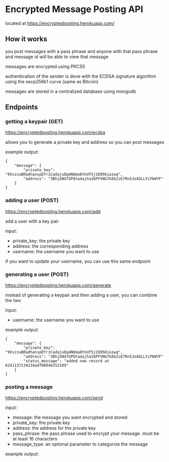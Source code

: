 # Encrypted Message Posting API

located at https://encryptedposting.herokuapp.com/

## How it works
you post messages with a pass phrase and anyone with that pass phrase and message id will be able to view that message

messages are encrypted using PKCS5

authentication of the sender is done with the ECDSA signature algorithm using the secp256k1 curve (same as Bitcoin)

messages are stored in a centralized database using mongodb

## Endpoints 

### getting a keypair (GET)
https://encryptedposting.herokuapp.com/ecdsa

allows you to generate a private key and address so you can post messages

example output:
```
{
    "message": {
        "private_key": "9VvzzuBRadhanspDfrzCadajuDq4N8ma8YnUf5j2Q95Kiozwq",
        "address": "3BhjGNd7GPQtadajha1bPFVNG7k8k2i67Rn5Jo4GLLYLP6WYF"
    }
}
```

### adding a user (POST)

https://encryptedposting.herokuapp.com/add

add a user with a key pair

input:  
* private_key: the private key  
* address: the corresponding address  
* username: the username you want to use  

if you want to update your username, you can use this same endpoint

### generating a user (POST)

https://encryptedposting.herokuapp.com/generate

instead of generating a keypair and then adding a user, you can combine the two

input:  
* username: the username you want to use

example output:
```
{
    "message": {
        "private_key": "9VvzzuBRadhanspDfrzCadajuDq4N8ma8YnUf5j2Q95Kiozwq",
        "address": "3BhjGNd7GPQtadajha1bPFVNG7k8k2i67Rn5Jo4GLLYLP6WYF"
        "status_message": "added new record at 6241137134234adf0004b153109"
    }
}
```

### posting a message

https://encryptedposting.herokuapp.com/send

input:  
* message: the message you want encrypted and stored  
* private_key: the private key
* address: the address for the private key  
* pass_phrase: the pass phrase used to encrypt your message. must be at least 16 characters  
* message_type: an optional parameter to categorize the message

example output:


 

